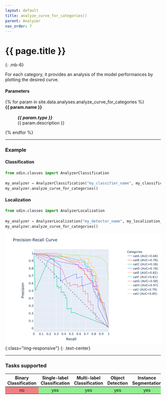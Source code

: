 ```yaml
---
layout: default
title: analyze_curve_for_categories()
parent: Analyzer
nav_order: 7
---
```


# {{ page.title }}
{: .mb-6}

For each category, it provides an analysis of the model performances by plotting the desired curve.


#### Parameters
<dl>
  {% for param in site.data.analyses.analyze_curve_for_categories %}

  <dt><strong>{{ param.name }}</strong></dt>
  <dd><br><b><i>{{ param.type }}</i></b></dd><dd>{{ param.description }}</dd>

  {% endfor %}
</dl>

<hr>

### Example
#### Classification
```py
from odin.classes import AnalyzerClassification

my_analyzer = AnalyzerClassification("my_classifier_name", my_classification_dataset)
my_analyzer.analyze_curve_for_categories()
```
#### Localization
```py
from odin.classes import AnalyzerLocalization

my_analyzer = AnalyzerLocalization("my_detector_name", my_localization_dataset)
my_analyzer.analyze_curve_for_categories()
```

![analyze_curve_for_categories_output](../img/analyzer/pr_curve_categories.png){:class="img-responsive"}
{: .text-center}

<hr>

### Tasks supported
<table>
  <thead>
    <tr class="header">
      <th>Binary Classification</th>
      <th>Single-label Classification</th>
      <th>Multi-label Classification</th>
      <th>Object Detection</th>
      <th>Instance Segmentation</th>
    </tr>
  </thead>
  <tbody>
    <tr style="text-align:center;">
      <td style="background:lightcoral;">no</td>
      <td style="background:lightgreen;">yes</td>
      <td style="background:lightgreen;">yes</td>
      <td style="background:lightgreen;">yes</td>
      <td style="background:lightgreen;">yes</td>
    </tr>
  </tbody>
</table>
